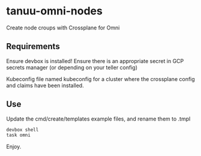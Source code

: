 # tanuu-omni-nodes
Create node croups with Crossplane for Omni

## Requirements
Ensure devbox is installed!
Ensure there is an appropriate secret in GCP secrets manager (or depending on your teller config)

Kubeconfig file named kubeconfig for a cluster where the crossplane config and claims have been installed. 

## Use
Update the cmd/create/templates example files, and rename them to <name>.tmpl
```bash
devbox shell
task omni
```

Enjoy.
